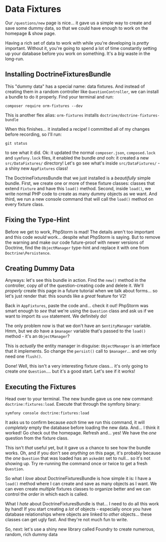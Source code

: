 # Data Fixtures

Our `/questions/new` page is nice... it gave us a simple way to create and save
some dummy data, so that we could have enough to work on the homepage & show page.

Having a rich set of data to work with while you're developing is *pretty* important.
Without it, you're going to spend a lot of time constantly setting up your database
before you work on something. It's a *big* waste in the long-run.

## Installing DoctrineFixturesBundle

This "dummy data" has a special name: data fixtures. And instead of creating them
in a random controller like `QuestionController`, we can install a bundle to
do it properly. Find your terminal and run:

```terminal
composer require orm-fixtures --dev
```

This is another flex alias: `orm-fixtures` installs `doctrine/doctrine-fixtures-bundle`

When this finishes... it installed a recipe! I committed all of my changes before
recording, so I'll run:

```terminal
git status
```

to see what it did. Ok: it updated the normal `composer.json`, `composed.lock`
and `symfony.lock` files, it enabled the bundle *and* ooh: it created a new
`src/DataFixtures/` directory! Let's go see what's inside `src/DataFixtures/` -
a shiny new `AppFixtures` class!

The DoctrineFixturesBundle that we just installed is a *beautifully* simple bundle.
First, we create one or more of these fixture classes: classes that extend
`Fixture` and have this `load()` method. Second, inside `load()`, we write normal
PHP code to create as many dummy objects as we want. And third, we run a new
console command that will call the `load()` method on every fixture class.

## Fixing the Type-Hint

Before we get to work, PhpStorm is mad! The details aren't too important and
this code *would* work... despite what PhpStorm is saying. But to remove the warning
and make our code future-proof with newer versions of Doctrine, find the
`ObjectManager` type-hint and replace it with one from `Doctrine\Persistence`.

## Creating Dummy Data

Anyways: let's see this bundle in action. Find the `new()` method in the controller,
copy *all* of the question-creating code and delete it. We'll *properly* create
this page in a future tutorial when we talk about forms... so let's just render
that: this sounds like a *great* feature for V2!

Back in `AppFixtures`, paste the code and... check it out! PhpStorm was smart enough
to *see* that we're using the `Question` class and ask us if we want to import
its `use` statement. We definitely do!

The only problem now is that we don't have an `$entityManager` variable. Hmm,
but we *do* have a `$manager` variable that's passed to the `load()` method - it's
an `ObjectManager`?

This is *actually* the entity manager in disguise: `ObjectManager` is an interface
that it implements. So change the `persist()` call to `$manager`... and we only
need one `flush()`.

Done! Well, this isn't a very interesting fixture class... it's only going to create
*one* `Question`.... but it's a good start. Let's see if it works!

## Executing the Fixtures

Head over to your terminal. The new bundle gave us one new command:
`doctrine:fixtures:load`. Execute that through the symfony binary:

```terminal
symfony console doctrine:fixtures:load
```

It asks us to confirm because *each* time we run this command, it will *completely*
empty the database before loading the new data. And... I think it worked! Go check
out the homepage. Refresh and... yes! We have the *one* question from the fixture
class.

This isn't *that* useful yet, but it gave us a chance to see how the bundle works.
Oh, and if you don't see *anything* on this page, it's probably because the *one*
`Question` that was loaded has an `askedAt` set to null... so it's not showing up.
Try re-running the command once or twice to get a fresh `Question`.

So what I *love* about DoctrineFixturesBundle is how simple it is: I have a
`load()` method where I can create and save as many objects as I want. We can even
create *multiple* fixtures classes to organize better and we can control the
*order* in which each is called.

What I *hate* about DoctrineFixturesBundle is that... I need to do all this work by
hand! If you start creating a *lot* of objects - especially once you have database
relationships where objects are linked to *other* objects... these classes can
get ugly fast. And they're not much fun to write.

So, next: let's use a shiny new library called Foundry to create numerous, random,
rich dummy data
